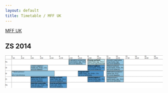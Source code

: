 ```yaml
---
layout: default
title: Timetable / MFF UK
---
```


[MFF UK](.)

## ZS 2014

![ZS 2014](/static/content/edu/rozvrh_mff_zs_2014.png)

